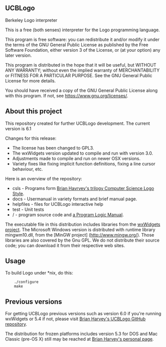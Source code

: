 ## UCBLogo

Berkeley Logo interpreter

This is a free (both senses) interpreter for the Logo programming language.

This program is free software: you can redistribute it and/or modify 
it under the terms of the GNU General Public License as published by 
the Free Software Foundation, either version 3 of the License, or 
(at your option) any later version. 
 
This program is distributed in the hope that it will be useful, 
but WITHOUT ANY WARRANTY; without even the implied warranty of 
MERCHANTABILITY or FITNESS FOR A PARTICULAR PURPOSE.  See the 
GNU General Public License for more details. 
 
You should have received a copy of the GNU General Public License 
along with this program.  If not, see https://www.gnu.org/licenses/. 

## About this project

This repository created for further UCBLogo development.
The current version is 6.1

Changes for this release:
* The license has been changed to GPL3.
* The wxWidgets version updated to compile and run with version 3.0.
* Adjustments made to compile and run on newer OSX versions.
* Variety fixes like fixing implicit function definitions, fixing a line cursor behaviour, etc.

Here is an overview of the repository:
* csls - Programs form [Brian Havrvey's trilogy Computer Science Logo Style](https://people.eecs.berkeley.edu/~bh/).
* docs - Usermanual in variety formats and brief manual page.
* helpfiles - files for UCBLogo interactive help
* test - Unit tests
* / - program source code and [a Program Logic Manual](/plm).

The executable file in this distribution includes libraries from the
[wxWidgets project](http://wxwidgets.org/).  The Microsoft Windows version
is distributed with runtime library mingwm10.dll, from the [MinGW project]
(http://www.mingw.org/).  Those libraries are also covered by the Gnu GPL.  We
do not distribute their source code; you can download it from their
respective web sites.

## Usage

To build Logo under *nix, do this:
```	
	./configure
	make
```

## Previous versions

For getting UCBLogo previous versions such as version 6.0 if you're running wxWidgets or 5.4 if not, please visit [Brian Harvey's UCBLogo GitHub repository](https://github.com/brianharvey/UCBLogo).

The distribution for frozen platforms includes version 5.3 for DOS and Mac Classic (pre-OS X) still may be reached at [Brian Harvey's personal page](https://people.eecs.berkeley.edu/~bh/).

